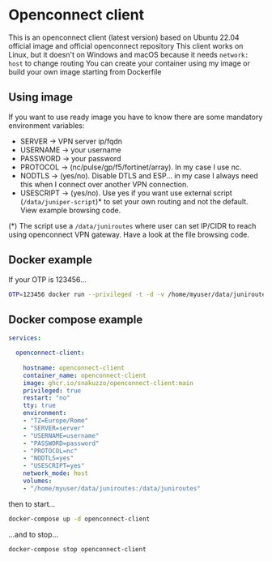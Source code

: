 # Openconnect client

This is an openconnect client (latest version) based on Ubuntu 22.04 official image and official openconnect repository
This client works on Linux, but it doesn't on Windows and macOS because it needs `network: host` to change routing
You can create your container using my image or build your own image starting from Dockerfile

## Using image

If you want to use ready image you have to know there are some mandatory environment variables:

- SERVER -> VPN server ip/fqdn
- USERNAME -> your username
- PASSWORD -> your password
- PROTOCOL -> (nc/pulse/gp/f5/fortinet/array). In my case I use nc.
- NODTLS -> (yes/no). Disable DTLS and ESP... in my case I always need this when I connect over another VPN connection.
- USESCRIPT -> (yes/no). Use yes if you want use external script (`/data/juniper-script`)* to set your own routing and not the default. View example browsing code.

(*) The script use a `/data/juniroutes` where user can set IP/CIDR to reach using openconnect VPN gateway. Have a look at the file browsing code.

## Docker example

If your OTP is 123456...

```bash
OTP=123456 docker run --privileged -t -d -v /home/myuser/data/juniroutes:/data/juniroutes --name openconnect-client -h openconnect-client -e TZ=Europe/Rome -e SERVER=server -e USERNAME=username -e PASSWORD=password -e PROTOCOL=nc -e NODTLS=yes -e USESCRIPT=yes ghcr.io/snakuzzo/openconnect-client:main 
```

## Docker compose example

```yaml
services:

  openconnect-client:
  
    hostname: openconnect-client
    container_name: openconnect-client
    image: ghcr.io/snakuzzo/openconnect-client:main
    privileged: true
    restart: "no"
    tty: true
    environment:
    - "TZ=Europe/Rome"
    - "SERVER=server"
    - "USERNAME=username"
    - "PASSWORD=password"
    - "PROTOCOL=nc"
    - "NODTLS=yes"
    - "USESCRIPT=yes"
    network_mode: host
    volumes:
    - "/home/myuser/data/juniroutes:/data/juniroutes"
```

then to start...

```bash
docker-compose up -d openconnect-client
```

...and to stop...

```bash
docker-compose stop openconnect-client
```
